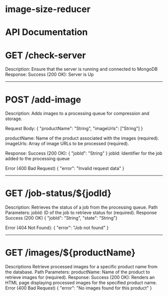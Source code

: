 # image-size-reducer

# API Documentation 


# GET /check-server
Description: Ensure that the server is running and connected to MongoDB 
Response:
Success (200 OK):
	Server is Up


____________________________________________________________________


# POST /add-image
Description: Adds images to a processing queue for compression and storage.

Request Body:
{
  "productName": "String",
  "imageUrls": ["String"]
}

productName: Name of the product associated with the images (required).
imageUrls: Array of image URLs to be processed (required).

Response:
Success (200 OK):
{ "jobId": "String" }
jobId: Identifier for the job added to the processing queue

Error (400 Bad Request)
{ "error": "Invalid request data" }

___________________________________________________________________

# GET /job-status/${jodId}
Description: Retrieves the status of a job from the processing queue.
Path Parameters: jobId: ID of the job to retrieve status for (required).
Response
Success (200 OK)
{ "jobId": "String", "state": "String"}

Error (404 Not Found):
 { "error": "Job not found" }

____________________________________________________________________



# GET /images/${productName}
Descriptions Retrieve processed images for a specific product name from the database.
Path Parameters: productName: Name of the product to retrieve images for (required).
Response:
Success (200 OK):  Renders an HTML page displaying processed images for the specified product name.
Error (400 Bad Request)
{ "error": "No images found for this product" }
